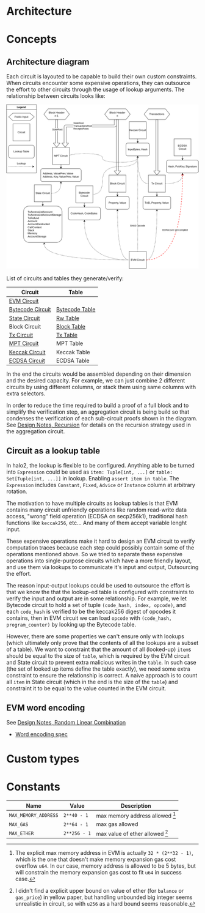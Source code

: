 # Architecture

<!-- toc -->

# Concepts

## Architecture diagram

Each circuit is layouted to be capable to build their own custom constraints. When circuits encounter some expensive operations, they can outsource the effort to other circuits through the usage of lookup arguments. 
The relationship between circuits looks like:

![](./architecture_diagram2.png)

List of circuits and tables they generate/verify:

| Circuit                                                | Table                                                                                                  |
| ---                                                    | ---                                                                                                    |
| [EVM Circuit](./architecture/evm-circuit.md)           |                                                                                                        |
| [Bytecode Circuit](./architecture/bytecode-circuit.md) | [Bytecode Table](https://github.com/appliedzkp/zkevm-specs/blob/master/specs/tables.md#bytecode_table) |
| [State Circuit](./architecture/state-circuit.md)       | [Rw Table](https://github.com/appliedzkp/zkevm-specs/blob/master/specs/tables.md#rw_table)             |
| Block Circuit                                          | [Block Table](https://github.com/appliedzkp/zkevm-specs/blob/master/specs/tables.md#block_table)       |
| [Tx Circuit](./architecture/tx-circuit.md)             | [Tx Table](https://github.com/appliedzkp/zkevm-specs/blob/master/specs/tables.md#tx_table)             |
| [MPT Circuit](./architecture/mpt-circuit.md)           | MPT Table                                                                                              |
| [Keccak Circuit](./architecture/keccak-circuit.md)     | Keccak Table                                                                                           |
| [ECDSA Circuit](./architecture/ecdsa-circuit.md)       | ECDSA Table                                                                                            |

In the end the circuits would be assembled depending on their dimension and the desired capacity. For example, we can just combine 2 different circuits by using different columns, or stack them using same columns with extra selectors.

In order to reduce the time required to build a proof of a full block and to
simplify the verification step, an aggregation circuit is being build so that condenses the
 verification of each sub-circuit proofs shown in the diagram.  See [Design
Notes, Recursion](./design/recursion.md) for details on the recursion strategy
used in the aggregation circuit.

## Circuit as a lookup table

In halo2, the lookup is flexible to be configured. Anything able to be turned into `Expression` could be used as `item: Tuple[int, ...]` or `table: Set[Tuple[int, ...]]` in lookup. Enabling `assert item in table`. The `Expression` includes `Constant`, `Fixed`, `Advice` or `Instance` column at arbitrary rotation.

The motivation to have multiple circuits as lookup tables is that EVM contains many circuit unfriendly operations like random read-write data access, "wrong" field operation (ECDSA on secp256k1), traditional hash functions like `keccak256`, etc... And many of them accept variable lenght input.

These expensive operations make it hard to design an EVM circuit to verify computation traces because each step could possibly contain some of the operations mentioned above. So we tried to separate these expensive operations into single-purpose circuits which have a more friendly layout, and use them via lookups to communicate it's input and output, Outsourcing the effort.

The reason input-output lookups could be used to outsource the effort is that we know the that the lookup-ed table is configured with constraints to verify the input and output are in some relationship. For example, we let Bytecode circuit to hold a set of tuple `(code_hash, index, opcode)`, and each `code_hash` is verified to be the keccak256 digest of opcodes it contains, then in EVM circuit we can load `opcode` with `(code_hash, program_counter)` by looking up the Bytecode table.

However, there are some properties we can't ensure only with lookups (which ultimately only prove that the contents of all the lookups are a subset of a table).  We want to constraint that the amount of all (looked-up) `item`s should be equal to the size of `table`, which is required by the EVM circuit and State circuit to prevent extra malicious writes in the `table`. In such case (the set of looked up items define the table exactly), we need some extra constraint to ensure the relationship is correct. A naive approach is to count all `item` in State circuit (which in the end is the size of the `table`) and constraint it to be equal to the value counted in the EVM circuit.


## EVM word encoding

See [Design Notes, Random Linear Combination](./design/random-linear-combinaion.md)

- [Word encoding spec](https://github.com/appliedzkp/zkevm-specs/blob/master/specs/word-encoding.md)

# Custom types

# Constants

| Name                 | Value        | Description                     |
| -------------------- | ------------ | ------------------------------- |
| `MAX_MEMORY_ADDRESS` | `2**40 - 1`  | max memory address allowed [^1] |
| `MAX_GAS`            | `2**64 - 1`  | max gas allowed                 |
| `MAX_ETHER`          | `2**256 - 1` | max value of ether allowed [^2] |


[^1]: The explicit max memory address in EVM is actually `32 * (2**32 - 1)`, which is the one that doesn't make memory expansion gas cost overflow `u64`. In our case, memory address is allowed to be 5 bytes, but will constrain the memory expansion gas cost to fit `u64` in success case.

[^2]: I didn't find a explicit upper bound on value of ether (for `balance` or `gas_price`) in yellow paper, but handling unbounded big integer seems unrealistic in circuit, so with `u256` as a hard bound seems reasonable.
